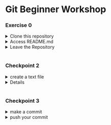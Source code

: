 # Git Beginner Workshop


### Exercise 0

<details>
  <summary>Clone this repository</summary>
  
  ```git
    git clone <url>
  ```
  <img src="/findURL.png" alt="image of GitHub Interface" width=800><br>
</details>
<details>
  <summary>Access README.md </summary>
  <p>
  <ol>
    <li> Change directory into the repository you just finished cloning into
      
  ```unix
    cd GitBeginnerWorkshop
  ```
   </li>
      <li> Look at the list of files and folders in your current directory / path
      <ul>
        <li> Mac:
  
  ```unix
    ls
  ```
  </li>
        <li> Windows: 
  
  ```unix
    dir
  ```
</li>
    </ul>
  </li>
   <li> Access the ReadMe file by either
      <ul>
        <li> Mac:
  
  ```unix
    open ReadMe.md
  ```
  </li>
        <li> Windows: 
  
  ```unix
    start ReadMe.md
  ```
</li>
    </ul>
  </li>
   <li> Finally, leave the repository once you confirm access to the file 
  
  ```unix
    cd ../
  ```
  </li>
  </ol>

  </p>
</details>
<details>
  <summary>Leave the Repository</summary>
  
  ```unix
    cd ../
  ```
</details>

<br>

### Checkpoint 2
<details>  <summary>create a text file</summary>
 
  ```git
    git commit -m "This is your commit message"
  ```
</details>

<details>add your file to your branch</summary>
  
  ```git
    git commit -m "This is your commit message"
  ```
</details>

<br>

### Checkpoint 3

<details>
  <summary>make a commit</summary>
  
  ```git
    git commit -m "This is your commit message"
  ```
</details>
<details>
  <summary>push your commit</summary>
  
  ```git
    git commit -m "This is your commit message"
  ```
</details>
